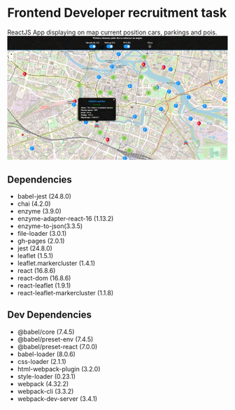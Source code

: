 # Frontend Developer recruitment task

ReactJS App displaying on map current position cars, parkings and pois.
![alt text](https://raw.githubusercontent.com/kamilgawron/zadanieE/master/img/screen.png)
## Dependencies
- babel-jest (24.8.0)
- chai (4.2.0)
- enzyme (3.9.0)
- enzyme-adapter-react-16 (1.13.2)
- enzyme-to-json(3.3.5)
- file-loader (3.0.1)
- gh-pages (2.0.1)
- jest (24.8.0)
- leaflet (1.5.1)
- leaflet.markercluster (1.4.1)
- react (16.8.6)
- react-dom (16.8.6)
- react-leaflet (1.9.1)
- react-leaflet-markercluster (1.1.8)


## Dev Dependencies
- @babel/core (7.4.5)
-  @babel/preset-env (7.4.5)
-  @babel/preset-react (7.0.0)
- babel-loader (8.0.6)
- css-loader (2.1.1)
- html-webpack-plugin (3.2.0)
- style-loader (0.23.1)
- webpack (4.32.2)
- webpack-cli (3.3.2)
- webpack-dev-server (3.4.1)